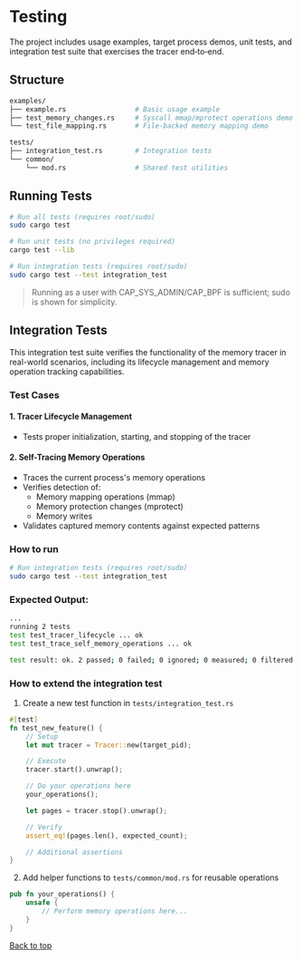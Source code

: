 # Testing

The project includes usage examples, target process demos, unit tests, and integration test suite that exercises the tracer end‑to‑end.

## Structure

```bash
examples/
├── example.rs                 # Basic usage example
├── test_memory_changes.rs     # Syscall mmap/mprotect operations demo
└── test_file_mapping.rs       # File-backed memory mapping demo

tests/
├── integration_test.rs        # Integration tests
└── common/
    └── mod.rs                 # Shared test utilities
```

## Running Tests

```bash
# Run all tests (requires root/sudo)
sudo cargo test

# Run unit tests (no privileges required)
cargo test --lib

# Run integration tests (requires root/sudo)
sudo cargo test --test integration_test
```

> Running as a user with CAP_SYS_ADMIN/CAP_BPF is sufficient; sudo is shown for simplicity.

## Integration Tests

This integration test suite verifies the functionality of the memory tracer in real-world scenarios, including its lifecycle management and memory operation tracking capabilities.

### Test Cases

#### 1. Tracer Lifecycle Management

- Tests proper initialization, starting, and stopping of the tracer

#### 2. Self-Tracing Memory Operations

- Traces the current process's memory operations
- Verifies detection of:
    - Memory mapping operations (mmap)
    - Memory protection changes (mprotect)
    - Memory writes
- Validates captured memory contents against expected patterns

### How to run

```bash
# Run integration tests (requires root/sudo)
sudo cargo test --test integration_test
```

### Expected Output:

```bash
...
running 2 tests
test test_tracer_lifecycle ... ok
test test_trace_self_memory_operations ... ok

test result: ok. 2 passed; 0 failed; 0 ignored; 0 measured; 0 filtered out; finished in 1.51s
```

### How to extend the integration test

1. Create a new test function in `tests/integration_test.rs`

```rust
#[test]
fn test_new_feature() {
    // Setup
    let mut tracer = Tracer::new(target_pid);

    // Execute
    tracer.start().unwrap();

    // Do your operations here
    your_operations();

    let pages = tracer.stop().unwrap();

    // Verify
    assert_eq!(pages.len(), expected_count);

    // Additional assertions
}
```

2. Add helper functions to `tests/common/mod.rs` for reusable operations

```rust
pub fn your_operations() {
    unsafe {
        // Perform memory operations here...
    }
}
```

<a href="#top">Back to top</a>
